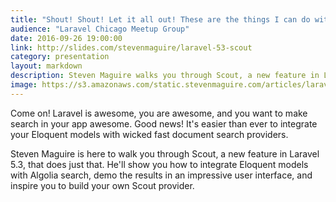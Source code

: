 ```yaml
---
title: "Shout! Shout! Let it all out! These are the things I can do with Scout!"
audience: "Laravel Chicago Meetup Group"
date: 2016-09-26 19:00:00
link: http://slides.com/stevenmaguire/laravel-53-scout
category: presentation
layout: markdown
description: Steven Maguire walks you through Scout, a new feature in Laravel 5.3 that integrates search and Eloquent models
image: https://s3.amazonaws.com/static.stevenmaguire.com/articles/laravel-ci.jpg
---
```


Come on! Laravel is awesome, you are awesome, and you want to make search in your app awesome. Good news! It's easier than ever to integrate your Eloquent models with wicked fast document search providers.

Steven Maguire is here to walk you through Scout, a new feature in Laravel 5.3, that does just that. He'll show you how to integrate Eloquent models with Algolia search, demo the results in an impressive user interface, and inspire you to build your own Scout provider.
